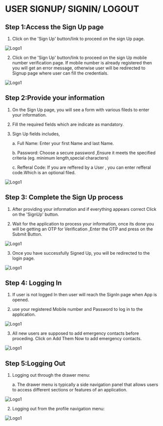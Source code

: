 # USER SIGNUP/ SIGNIN/ LOGOUT

## Step 1:Access the Sign Up page

1.  Click on the 'Sign Up' button/link to proceed on the sign Up page.

![Logo1](./images/mobile/signUp/SignUp1.jpg)

2.  Click on the 'Sign Up' button/link to proceed on the sign Up mobile number verification page. If mobile number is already registered then you will get an error message, otherwise user will be redirected to Signup page where user can fill the credentials.

![Logo1](./images/mobile/signUp/SignUp2.0.jpg)

## Step 2:Provide your information

1. On the Sign Up page, you will see a form with various fileds to enter your information.

2. Fill the required fields which are indicate as mandatory.

3. Sign Up fields includes,

   a. Full Name: Enter your first Name and last Name.

   b. Password: Choose a secure password ,Ensure it meets the specified criteria (eg. minimum length,special characters)

   c. Refferal Code: If you are reffered by a User , you can enter refferal code.Which is an optional filed.


![Logo1](./images/mobile/signUp/SignUp2.1.jpg)

## Step 3: Complete the Sign Up process

1. After providing your information and if everything appears correct Click on the 'SignUp' button.

2. Wait for the application to process your information, once its done you will be getting an OTP for Verification ,Enter the OTP and press on the Submit Button.

![Logo1](./images/mobile/signUp/SignUp3.jpg)

3. Once you have successfully Signed Up, you will be redirected to the login page.

![Logo1](./images/mobile/signUp/SignUp4.jpg)

## Step 4: Logging In

1. If user is not logged In then user will reach the SignIn page when App is opened. 

2. use your registered Mobile number and Password to log in to the application.

![Logo1](./images/mobile/signUp/SignUp4.jpg)

3. All new users are supposed to add emergency contacts before proceding. Click on Add Them Now to add emergency contacts.

![Logo1](./images/mobile/ice-contacts/AddICE1.jpg)

## Step 5:Logging Out

1. Logging out through the drawer menu:

   a. The drawer menu is typically a side navigation panel that allows users to access different sections or features of an application.

![Logo1](./images/mobile/signUp/SignUp5.jpg)

2. Logging out from the profile navigation menu:

![Logo1](./images/mobile/signUp/SignUp6.jpg)
